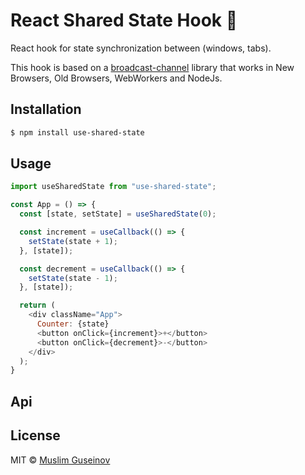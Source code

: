 # React Shared State Hook 🔗

React hook for state synchronization between (windows, tabs).

This hook is based on a [broadcast-channel](https://github.com/pubkey/broadcast-channel) library that works in New Browsers, Old Browsers, WebWorkers and NodeJs.

## Installation

```bash
$ npm install use-shared-state
```
## Usage

```js
import useSharedState from "use-shared-state";

const App = () => {
  const [state, setState] = useSharedState(0);

  const increment = useCallback(() => {
    setState(state + 1);
  }, [state]);

  const decrement = useCallback(() => {
    setState(state - 1);
  }, [state]);

  return (
    <div className="App">
      Counter: {state}
      <button onClick={increment}>+</button>
      <button onClick={decrement}>-</button>
    </div>
  );
}
```

## Api



## License

MIT © [Muslim Guseinov](https://github.com/gus3inov)